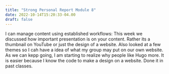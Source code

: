 ```yaml
---
title: "Strong Personal Report Module 8"
date: 2022-10-14T15:20:33-04.00
draft: false
---
```

I can manage content using established workflows: This week we discussed how important presentation is on your content. Rather its a thumbnail on YouTube or just the design of a website. Also looked at a few themes so I cah have a idea of what my group may put on our own website. As we can kepp going, I am starting to realize why people like Hugo more. It is easier because I know the code to make a design on a website. Done it in past classes. 